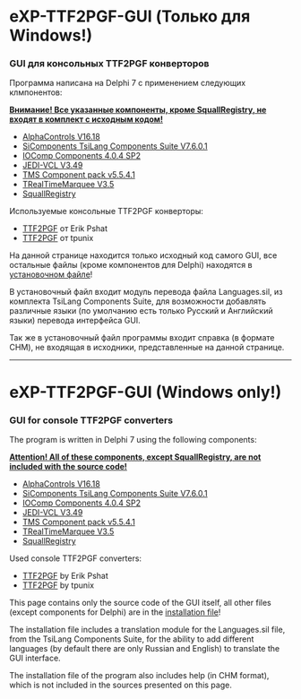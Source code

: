 # eXP-TTF2PGF-GUI (Только для Windows!)
### GUI для консольных TTF2PGF конверторов

Программа написана на Delphi 7 с применением следующих клмпонентов:

**<u>Внимание! Все указанные компоненты, кроме SquallRegistry, не входят в комплект с исходным кодом!</u>**

- [AlphaControls V16.18](http://www.alphaskins.com/)
- [SiComponents TsiLang Components Suite V7.6.0.1](http://www.tsilang.com/)
- [IOComp Components 4.0.4 SP2](https://www.iocomp.com/)
- [JEDI-VCL V3.49](https://www.delphi-jedi.org/)
- [TMS Component pack v5.5.4.1](http://www.tmssoftware.com)
- [TRealTimeMarquee V3.5](http://www.delphiarea.com/products/delphi-components/marquee/)
- [SquallRegistry](http://kladovka.net.ru/index.cgi?pid=list&rid=483)

Используемые консольные TTF2PGF конверторы:

- [TTF2PGF](https://www.pspx.ru/forum/showthread.php?t=86308) от Erik Pshat
- [TTF2PGF](https://github.com/tpunix/pgftool) от tpunix

На данной странице находится только исходный код самого GUI, все остальные файлы (кроме компонентов для Delphi) находятся в [установочном файле](https://mega.nz/file/t48XTa4Q#rsOv5kH7QOYWK0ovY2mLkzUrd6_rPkTn8D9h9X5FOes)!

В установочный файл входит модуль перевода файла Languages.sil, из комплекта TsiLang Components Suite, для возможности добавлять различные языки (по умолчанию есть только Русский и Английский языки) перевода интерфейса GUI.

Так же в установочный файл программы входит справка (в формате CHM), не входящая в исходники, представленные на данной странице.

------

# eXP-TTF2PGF-GUI (Windows only!)

### GUI for console TTF2PGF converters

The program is written in Delphi 7 using the following components:

**<u>Attention! All of these components, except SquallRegistry, are not included with the source code!</u>**

- [AlphaControls V16.18](http://www.alphaskins.com/)
- [SiComponents TsiLang Components Suite V7.6.0.1](http://www.tsilang.com/)
- [IOComp Components 4.0.4 SP2](https://www.iocomp.com/)
- [JEDI-VCL V3.49](https://www.delphi-jedi.org/)
- [TMS Component pack v5.5.4.1](http://www.tmssoftware.com)
- [TRealTimeMarquee V3.5](http://www.delphiarea.com/products/delphi-components/marquee/)
- [SquallRegistry](http://kladovka.net.ru/index.cgi?pid=list&rid=483)

Used console TTF2PGF converters:

- [TTF2PGF](https://www.pspx.ru/forum/showthread.php?t=86308) by Erik Pshat
- [TTF2PGF](https://github.com/tpunix/pgftool) by tpunix

This page contains only the source code of the GUI itself, all other files (except components for Delphi) are in the [installation file](https://mega.nz/file/t48XTa4Q#rsOv5kH7QOYWK0ovY2mLkzUrd6_rPkTn8D9h9X5FOes)!

The installation file includes a translation module for the Languages.sil file, from the TsiLang Components Suite, for the ability to add different languages (by default there are only Russian and English) to translate the GUI interface.

The installation file of the program also includes help (in CHM format), which is not included in the sources presented on this page.
